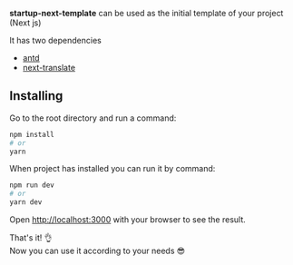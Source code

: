 **startup-next-template** can be used as the initial template of your project (Next js)
 
 It has two dependencies
 
 - [antd](https://ant.design/)
 - [next-translate](https://www.npmjs.com/package/next-translate)

## Installing
 
 
 Go to the root directory and run a command:
 
 ```bash
npm install
# or
yarn
```
 
 When project has installed you can run it by command:
 
 ```bash
npm run dev
# or
yarn dev
```

Open [http://localhost:3000](http://localhost:3000) with your browser to see the result.

That's it! :ok_hand: <br>
Now you can use it according to your needs :sunglasses:
